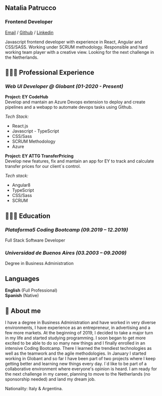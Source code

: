 ## Natalia Patrucco

### Frontend Developer

[Email](mailto:patrucconatalia@gmail.com) / [Github](https://www.github.com/nataliapatrucco) / [Linkedin](https://www.linkedin.com/in/nataliapatrucco)

Javascript frontend developer with experience in React, Angular and CSS/SASS.
Working under SCRUM methodology.
Responsible and hard working team player with a creative view.
Looking for the next challenge in the Netherlands.

## 👩🏼‍💻 Professional Experience

### _Web UI Developer @ Globant_ _(01-2020 - Present)_

**Project: EY CodeHub**\
Develop and mantain an Azure Devops extension to deploy and create pipelines and a webapp to automate devops tasks using Github.

_Tech Stack:_

- React.js
- Javascript - TypeScript
- CSS/Sass
- SCRUM Methodology
- Azure

**Project: EY ATTG TransferPricing**\
Develop new features, fix and mantain an app for EY to track and calculate transfer prices for our client`s control.

_Tech stack:_

- Angular8
- TypeScript
- CSS/Sass
- SCRUM


## 👩🏼‍🎓 Education

### _Plataforma5 Coding Bootcamp (09.2019 – 12.2019)_

Full Stack Software Developer

### _Universidad de Buenos Aires (03.2003 – 09.2009)_

Degree in Business Administration

## Languages

**English** (Full Professional)\
**Spanish** (Native)


## 📌 About me

I have a degree in Business Administration and have worked in very diverse environments, I have experience as an entrepreneur, in advertising and a few more markets. At the beginning of 2019, I decided to take a major turn in my life and started studying programming. I soon began to get more excited to be able to do so many new things and I finally enrolled in an intensive Coding Bootcamp. There I learned the trendiest technologies as well as the teamwork and the agile methodologies. In January I started working in Globant and so far I have been part of two projects where I keep getting better and learning new things every day. I`d like to be part of a collaborative environment where everyone's opinion is heard. I am ready for the next challenge in my career, planning to move to the Netherlands (no sponsorship needed) and land my dream job.

Nationality: Italy & Argentina.